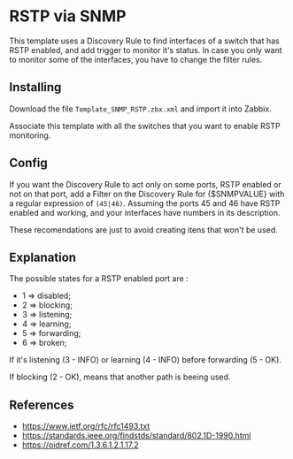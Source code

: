 # RSTP via SNMP

This template uses a Discovery Rule to find interfaces of a switch that has RSTP enabled, and add trigger to monitor it's status. In case you only want to monitor some of the interfaces, you have to change the filter rules.

## Installing

Download the file `Template_SNMP_RSTP.zbx.xml` and import it into Zabbix.

Associate this template with all the switches that you want to enable RSTP monitoring.

## Config

If you want the Discovery Rule to act only on some ports, RSTP enabled or not on that port, add a Filter on the Discovery Rule for {$SNMPVALUE} with a regular expression of `(45|46)`. Assuming the ports 45 and 46 have RSTP enabled and working, and your interfaces have numbers in its description.

These recomendations are just to avoid creating itens that won't be used.

## Explanation

The possible states for a RSTP enabled port are :

- 1 ⇒ disabled;
- 2 ⇒ blocking;
- 3 ⇒ listening;
- 4 ⇒ learning;
- 5 ⇒ forwarding;
- 6 ⇒ broken;

If it's listening (3 - INFO) or learning (4 - INFO) before forwarding (5 - OK).

If blocking (2 - OK), means that another path is beeing used.

## References

* https://www.ietf.org/rfc/rfc1493.txt
* https://standards.ieee.org/findstds/standard/802.1D-1990.html
* https://oidref.com/1.3.6.1.2.1.17.2
